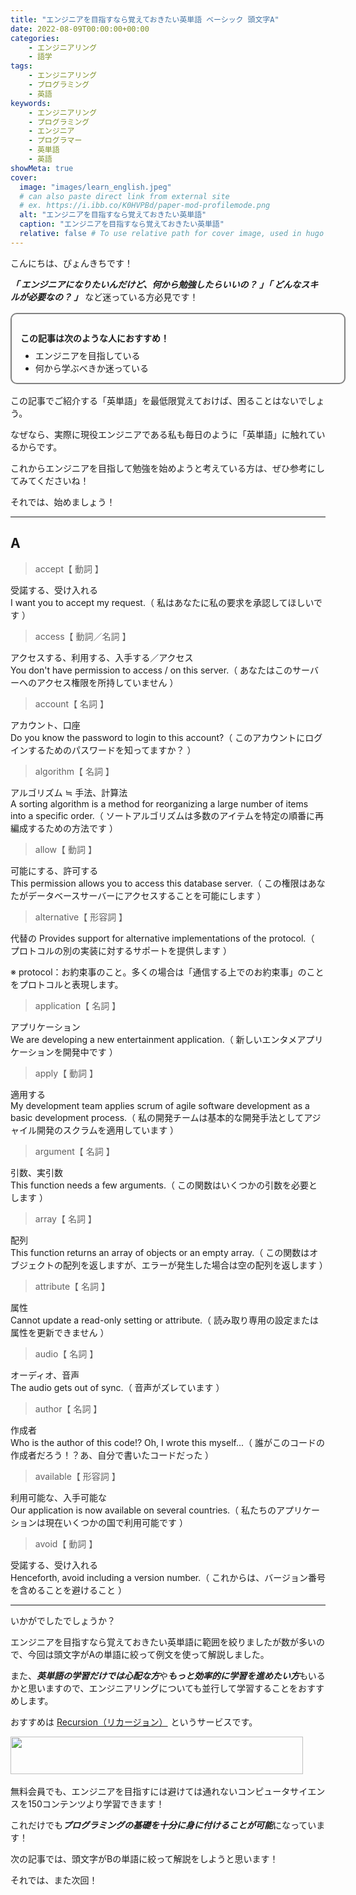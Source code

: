 ```yaml
---
title: "エンジニアを目指すなら覚えておきたい英単語 ベーシック 頭文字A"
date: 2022-08-09T00:00:00+00:00
categories:
    - エンジニアリング
    - 語学
tags:
    - エンジニアリング
    - プログラミング
    - 英語
keywords:
    - エンジニアリング
    - プログラミング
    - エンジニア
    - プログラマー
    - 英単語
    - 英語
showMeta: true
cover:
  image: "images/learn_english.jpeg"
  # can also paste direct link from external site
  # ex. https://i.ibb.co/K0HVPBd/paper-mod-profilemode.png
  alt: "エンジニアを目指すなら覚えておきたい英単語"
  caption: "エンジニアを目指すなら覚えておきたい英単語"
  relative: false # To use relative path for cover image, used in hugo Page-bundles
---
```


[comment]: <> (https://www.xserver.ne.jp/blog/blog-how-to-write-template/#%E3%80%8C%E6%9B%B8%E3%81%8D%E5%87%BA%E3%81%97%E3%83%91%E3%83%BC%E3%83%88%E3%80%8D%E3%81%AE%E6%9B%B8%E3%81%8D%E6%96%B9)
[comment]: <> (https://progeigo.org/learning/essential-words-600-plus/)

<style>
    .flame {
        margin: 1rem 0;
        padding: 1em;
        width: 100%;
        border: 2px solid #828282;
        border-radius: 10px;
    }

    .flame ul {
        margin: 0;
    }

    .flame ul li {
        margin: 0;
    }

</style>

こんにちは、ぴょんきちです！

***「 エンジニアになりたいんだけど、何から勉強したらいいの？ 」「 どんなスキルが必要なの？ 」*** など迷っている方必見です！

<div class="flame">
    <p style="margin-bottom: .5rem;"><strong>この記事は次のような人におすすめ！</strong></p>
    <ul>
        <li>エンジニアを目指している</li>
        <li>何から学ぶべきか迷っている</li>
    </ul>
</div>

この記事でご紹介する「英単語」を最低限覚えておけば、困ることはないでしょう。

なぜなら、実際に現役エンジニアである私も毎日のように「英単語」に触れているからです。

これからエンジニアを目指して勉強を始めようと考えている方は、ぜひ参考にしてみてくださいね！

それでは、始めましょう！

<hr>

## A

> accept【 動詞 】

受諾する、受け入れる</br>
I want you to accept my request.（ 私はあなたに私の要求を承認してほしいです ）

> access【 動詞／名詞 】

アクセスする、利用する、入手する／アクセス</br>
You don't have permission to access / on this server.（ あなたはこのサーバーへのアクセス権限を所持していません ）

> account【 名詞 】

アカウント、口座</br>
Do you know the password to login to this account?（ このアカウントにログインするためのパスワードを知ってますか？ ）

> algorithm【 名詞 】

アルゴリズム ≒ 手法、計算法</br>
A sorting algorithm is a method for reorganizing a large number of items into a specific order.（ ソートアルゴリズムは多数のアイテムを特定の順番に再編成するための方法です ）

> allow【 動詞 】

可能にする、許可する</br>
This permission allows you to access this database server.（ この権限はあなたがデータベースサーバーにアクセスすることを可能にします ）

> alternative【 形容詞 】

代替の
Provides support for alternative implementations of the protocol.（ プロトコルの別の実装に対するサポートを提供します ）

※ protocol：お約束事のこと。多くの場合は「通信する上でのお約束事」のことをプロトコルと表現します。

> application【 名詞 】

アプリケーション</br>
We are developing a new entertainment application.（ 新しいエンタメアプリケーションを開発中です ）

> apply【 動詞 】

適用する</br>
My development team applies scrum of agile software development as a basic development process.（ 私の開発チームは基本的な開発手法としてアジャイル開発のスクラムを適用しています ）

> argument【 名詞 】

引数、実引数</br>
This function needs a few arguments.（ この関数はいくつかの引数を必要とします ）

> array【 名詞 】

配列</br>
This function returns an array of objects or an empty array.（ この関数はオブジェクトの配列を返しますが、エラーが発生した場合は空の配列を返します ）

> attribute【 名詞 】

属性</br>
Cannot update a read-only setting or attribute.（ 読み取り専用の設定または属性を更新できません ）

> audio【 名詞 】

オーディオ、音声</br>
The audio gets out of sync.（ 音声がズレています ）

> author【 名詞 】

作成者</br>
Who is the author of this code!? Oh, I wrote this myself...（ 誰がこのコードの作成者だろう！？あ、自分で書いたコードだった ）

> available【 形容詞 】

利用可能な、入手可能な</br>
Our application is now available on several countries.（ 私たちのアプリケーションは現在いくつかの国で利用可能です ）

> avoid【 動詞 】

受諾する、受け入れる</br>
Henceforth, avoid including a version number.（ これからは、バージョン番号を含めることを避けること ）

<hr>

いかがでしたでしょうか？

エンジニアを目指すなら覚えておきたい英単語に範囲を絞りましたが数が多いので、今回は頭文字がAの単語に絞って例文を使って解説しました。

また、***英単語の学習だけでは心配な方***や***もっと効率的に学習を進めたい方***もいるかと思いますので、エンジニアリングについても並行して学習することをおすすめします。

おすすめは <a href="https://px.a8.net/svt/ejp?a8mat=3NGNRZ+26L8MQ+4Z24+5YRHE" rel="nofollow">Recursion（リカージョン）</a>
<img border="0" width="1" height="1" src="https://www12.a8.net/0.gif?a8mat=3NGNRZ+26L8MQ+4Z24+5YRHE" alt="">というサービスです。

<a href="https://px.a8.net/svt/ejp?a8mat=3NGNRZ+26L8MQ+4Z24+5Z6WX" rel="nofollow">
<img border="0" width="468" height="60" alt="" src="https://www28.a8.net/svt/bgt?aid=220807007132&wid=001&eno=01&mid=s00000023206001004000&mc=1"></a>
<img border="0" width="1" height="1" src="https://www13.a8.net/0.gif?a8mat=3NGNRZ+26L8MQ+4Z24+5Z6WX" alt="">

無料会員でも、エンジニアを目指すには避けては通れないコンピュータサイエンスを150コンテンツより学習できます！

これだけでも***プログラミングの基礎を十分に身に付けることが可能***になっています！

次の記事では、頭文字がBの単語に絞って解説をしようと思います！

それでは、また次回！
